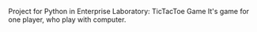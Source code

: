 Project for Python in Enterprise Laboratory:
TicTacToe Game
It's game for one player, who play with computer.